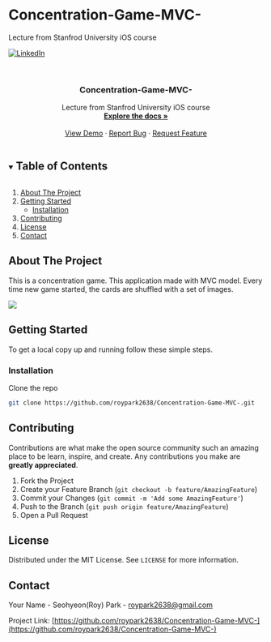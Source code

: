 # Concentration-Game-MVC-
Lecture from Stanfrod University iOS course



<!-- PROJECT SHIELDS -->
<!--
*** I'm using markdown "reference style" links for readability.
*** Reference links are enclosed in brackets [ ] instead of parentheses ( ).
*** See the bottom of this document for the declaration of the reference variables
*** for contributors-url, forks-url, etc. This is an optional, concise syntax you may use.
*** https://www.markdownguide.org/basic-syntax/#reference-style-links
-->
[![LinkedIn][linkedin-shield]][linkedin-url]



<!-- PROJECT LOGO -->
<br />
<p align="center">
  <a href="https://github.com/roypark2638/Concentration-Game-MVC-">
  </a>

  <h3 align="center">Concentration-Game-MVC-
</h3>

  <p align="center">
    Lecture from Stanfrod University iOS course
    <br />
    <a href="https://github.com/roypark2638/Concentration-Game-MVC-"><strong>Explore the docs »</strong></a>
    <br />
    <br />
    <a href="https://github.com/roypark2638/Concentration-Game-MVC-">View Demo</a>
    ·
    <a href="https://github.com/roypark2638/Concentration-Game-MVC-/issues">Report Bug</a>
    ·
    <a href="https://github.com/roypark2638/Concentration-Game-MVC-/issues">Request Feature</a>
  </p>
</p>



<!-- TABLE OF CONTENTS -->
<details open="open">
  <summary><h2 style="display: inline-block">Table of Contents</h2></summary>
  <ol>
    <li>
      <a href="#about-the-project">About The Project</a>
      <ul>
      </ul>
    </li>
    <li>
      <a href="#getting-started">Getting Started</a>
      <ul>
        <li><a href="#installation">Installation</a></li>
      </ul>
    </li>
    <li><a href="#contributing">Contributing</a></li>
    <li><a href="#license">License</a></li>
    <li><a href="#contact">Contact</a></li>
  </ol>
</details>



<!-- ABOUT THE PROJECT -->
## About The Project

This is a concentration game.
This application made with MVC model.
Every time new game started, the cards are shuffled with a set of images.

![](http://g.recordit.co/MqsHaaPcAw.gif)





<!-- GETTING STARTED -->
## Getting Started

To get a local copy up and running follow these simple steps.


### Installation

Clone the repo
   ```sh
   git clone https://github.com/roypark2638/Concentration-Game-MVC-.git
   ```




<!-- CONTRIBUTING -->
## Contributing

Contributions are what make the open source community such an amazing place to be learn, inspire, and create. Any contributions you make are **greatly appreciated**.

1. Fork the Project
2. Create your Feature Branch (`git checkout -b feature/AmazingFeature`)
3. Commit your Changes (`git commit -m 'Add some AmazingFeature'`)
4. Push to the Branch (`git push origin feature/AmazingFeature`)
5. Open a Pull Request



<!-- LICENSE -->
## License

Distributed under the MIT License. See `LICENSE` for more information.



<!-- CONTACT -->
## Contact

Your Name - Seohyeon(Roy) Park - roypark2638@gmail.com

Project Link: [https://github.com/roypark2638/Concentration-Game-MVC-](https://github.com/roypark2638/Concentration-Game-MVC-)




<!-- MARKDOWN LINKS & IMAGES -->
<!-- https://www.markdownguide.org/basic-syntax/#reference-style-links -->
[contributors-shield]: https://img.shields.io/github/contributors/roypark2638/repo.svg?style=for-the-badge
[contributors-url]: https://github.com/roypark2638/repo/graphs/contributors
[forks-shield]: https://img.shields.io/github/forks/roypark2638/repo.svg?style=for-the-badge
[forks-url]: https://github.com/roypark2638/repo/network/members
[stars-shield]: https://img.shields.io/github/stars/roypark2638/repo.svg?style=for-the-badge
[stars-url]: https://github.com/roypark2638/repo/stargazers
[issues-shield]: https://img.shields.io/github/issues/roypark2638/repo.svg?style=for-the-badge
[issues-url]: https://github.com/roypark2638/repo/issues
[license-shield]: https://img.shields.io/github/license/roypark2638/repo.svg?style=for-the-badge
[license-url]: https://github.com/roypark2638/repo/blob/master/LICENSE.txt
[linkedin-shield]: https://img.shields.io/badge/-LinkedIn-black.svg?style=for-the-badge&logo=linkedin&colorB=555
[linkedin-url]: https://www.linkedin.com/in/roypark2638/
